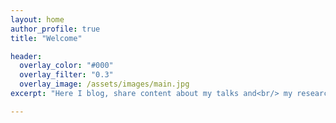 ```yaml
---
layout: home
author_profile: true
title: "Welcome"

header:
  overlay_color: "#000"
  overlay_filter: "0.3"
  overlay_image: /assets/images/main.jpg
excerpt: "Here I blog, share content about my talks and<br/> my research interests"

---
```

